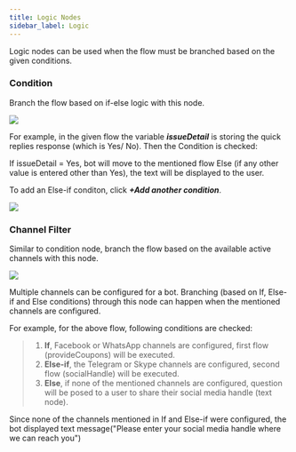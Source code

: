 ```yaml
---
title: Logic Nodes
sidebar_label: Logic
---
```



Logic nodes can be used when the flow must be branched based on the given conditions. 


### Condition

Branch the flow based on if-else logic with this node.

![](https://i.imgur.com/NmRJ8bY.png)

For example, in the given flow the variable _**issueDetail**_ is storing the quick replies response (which is Yes/ No). Then the Condition is checked:


If issueDetail = Yes, bot will move to the mentioned flow 
Else (if any other value is entered other than Yes), the text will be displayed to the user. 

To add an Else-if conditon, click _**+Add another condition**_.

![](https://i.imgur.com/ZgrBTSC.png)




### Channel Filter 

Similar to condition node, branch the flow based on the available active channels with this node. 


![](https://i.imgur.com/VYWj95b.png)

Multiple channels can be configured for a bot. Branching (based on If, Else-if and Else conditions) through this node can happen when the mentioned channels are configured. 

For example, for the above flow, following conditions are checked:

> 1. **If**, Facebook or WhatsApp channels are configured, first flow (provideCoupons) will be executed. 
>2. **Else-if**, the Telegram or Skype channels are configured, second flow (socialHandle) will be executed. 
>3. **Else**, if none of the mentioned channels are configured, question will be posed to a user to share their social media handle (text node). 

Since none of the channels mentioned in If and Else-if were configured, the bot displayed text message("Please enter your social media handle where we can reach you")
